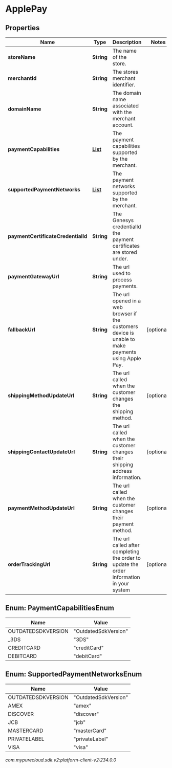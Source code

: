 # ApplePay


## Properties

| Name | Type | Description | Notes |
| ------------ | ------------- | ------------- | ------------- |
| **storeName** | **String** | The name of the store. |  |
| **merchantId** | **String** | The stores merchant identifier. |  |
| **domainName** | **String** | The domain name associated with the merchant account. |  |
| **paymentCapabilities** | [**List<PaymentCapabilitiesEnum>**](#Enum--PaymentCapabilitiesEnum) | The payment capabilities supported by the merchant. |  |
| **supportedPaymentNetworks** | [**List<SupportedPaymentNetworksEnum>**](#Enum--SupportedPaymentNetworksEnum) | The payment networks supported by the merchant. |  |
| **paymentCertificateCredentialId** | **String** | The Genesys credentialId the payment certificates are stored under. |  |
| **paymentGatewayUrl** | **String** | The url used to process payments. |  |
| **fallbackUrl** | **String** | The url opened in a web browser if the customers device is unable to make payments using Apple Pay. |  [optional] |
| **shippingMethodUpdateUrl** | **String** | The url called when the customer changes the shipping method. |  [optional] |
| **shippingContactUpdateUrl** | **String** | The url called when the customer changes their shipping address information. |  [optional] |
| **paymentMethodUpdateUrl** | **String** | The url called when the customer changes their payment method. |  [optional] |
| **orderTrackingUrl** | **String** | The url called after completing the order to update the order information in your system |  [optional] |


## Enum: PaymentCapabilitiesEnum

| Name | Value |
| ---- | ----- |
| OUTDATEDSDKVERSION | &quot;OutdatedSdkVersion&quot; |
| _3DS | &quot;3DS&quot; |
| CREDITCARD | &quot;creditCard&quot; |
| DEBITCARD | &quot;debitCard&quot; |


## Enum: SupportedPaymentNetworksEnum

| Name | Value |
| ---- | ----- |
| OUTDATEDSDKVERSION | &quot;OutdatedSdkVersion&quot; |
| AMEX | &quot;amex&quot; |
| DISCOVER | &quot;discover&quot; |
| JCB | &quot;jcb&quot; |
| MASTERCARD | &quot;masterCard&quot; |
| PRIVATELABEL | &quot;privateLabel&quot; |
| VISA | &quot;visa&quot; |




_com.mypurecloud.sdk.v2:platform-client-v2:234.0.0_
